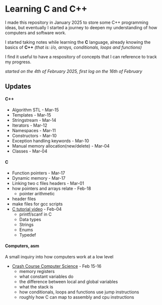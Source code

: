 # Learning C and C++

I made this repository in January 2025 to store some C++ 
programming ideas, but eventually I started a journey to deepen my 
understanding of how computers and software work.

I started taking notes while learning the **C** language, already knowing
the basics of **C++** *(that is: i/o, arrays, conditionals, loops and functions)* 

I find it useful to have a respository of concepts that I can reference
to track my progress.

*started on the 4th of February 2025,
first log on the 16th of February*

## Updates

#### C++
- Algorithm STL - Mar-15
- Templates - Mar-15
- Stringstream - Mar-14
- Iterators - Mar-12
- Namespaces - Mar-11
- Constructors - Mar-10
- Exception handling keywords - Mar-10
- Manual memory allocation(new/delete) - Mar-04
- Classes - Mar-04

#### C
- Function pointers - Mar-17
- Dynamic memory - Mar-17
- Linking two c files headers - Mar-01
- how pointers and arrays relate - Feb-18
    - pointer arithmetic
- header files
- make files for gcc scripts
- [C tutorial video](https://youtu.be/87SH2Cn0s9A?si=LxIadvo_bsFoAonx) - Feb-04
    - printf/scanf in C
    - Data types
    - Strings
    - Enums
    - Typedef

#### Computers, asm 

A small inquiry into how computers work at a low level

- [Crash Course Computer Science](https://youtube.com/playlist?list=PL8dPuuaLjXtNlUrzyH5r6jN9ulIgZBpdo&si=lNaGR6sSJz-Innin) - Feb 15-16
    - memory registers
    - what constant variables do
    - the difference between local and global variables
    - what the stack is
    - how conditionals, loops and functions use jump instructions
    - roughly how C can map to assembly and cpu instructions